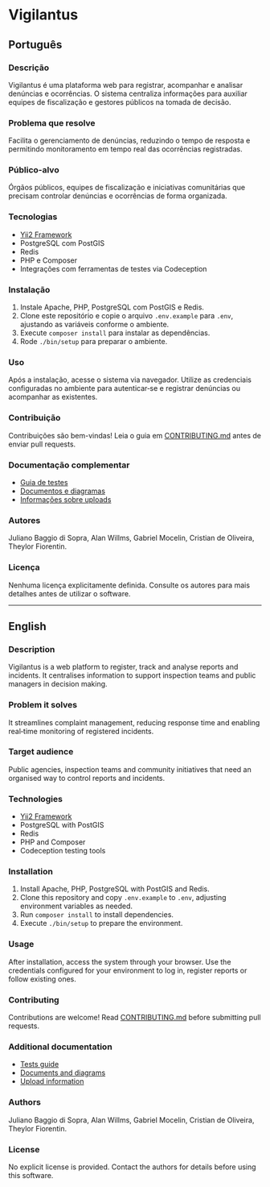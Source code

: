 # Vigilantus

## Português

### Descrição
Vigilantus é uma plataforma web para registrar, acompanhar e analisar denúncias e ocorrências. O sistema centraliza informações para auxiliar equipes de fiscalização e gestores públicos na tomada de decisão.

### Problema que resolve
Facilita o gerenciamento de denúncias, reduzindo o tempo de resposta e permitindo monitoramento em tempo real das ocorrências registradas.

### Público-alvo
Órgãos públicos, equipes de fiscalização e iniciativas comunitárias que precisam controlar denúncias e ocorrências de forma organizada.

### Tecnologias
- [Yii2 Framework](https://www.yiiframework.com/)
- PostgreSQL com PostGIS
- Redis
- PHP e Composer
- Integrações com ferramentas de testes via Codeception

### Instalação
1. Instale Apache, PHP, PostgreSQL com PostGIS e Redis.
2. Clone este repositório e copie o arquivo `.env.example` para `.env`, ajustando as variáveis conforme o ambiente.
3. Execute `composer install` para instalar as dependências.
4. Rode `./bin/setup` para preparar o ambiente.

### Uso
Após a instalação, acesse o sistema via navegador. Utilize as credenciais configuradas no ambiente para autenticar‑se e registrar denúncias ou acompanhar as existentes.

### Contribuição
Contribuições são bem-vindas! Leia o guia em [CONTRIBUTING.md](CONTRIBUTING.md) antes de enviar pull requests.

### Documentação complementar
- [Guia de testes](tests/README.md)
- [Documentos e diagramas](docs/)
- [Informações sobre uploads](uploads/README.md)

### Autores
Juliano Baggio di Sopra, Alan Willms, Gabriel Mocelin, Cristian de Oliveira, Theylor Fiorentin.

### Licença
Nenhuma licença explicitamente definida. Consulte os autores para mais detalhes antes de utilizar o software.

---

## English

### Description
Vigilantus is a web platform to register, track and analyse reports and incidents. It centralises information to support inspection teams and public managers in decision making.

### Problem it solves
It streamlines complaint management, reducing response time and enabling real‑time monitoring of registered incidents.

### Target audience
Public agencies, inspection teams and community initiatives that need an organised way to control reports and incidents.

### Technologies
- [Yii2 Framework](https://www.yiiframework.com/)
- PostgreSQL with PostGIS
- Redis
- PHP and Composer
- Codeception testing tools

### Installation
1. Install Apache, PHP, PostgreSQL with PostGIS and Redis.
2. Clone this repository and copy `.env.example` to `.env`, adjusting environment variables as needed.
3. Run `composer install` to install dependencies.
4. Execute `./bin/setup` to prepare the environment.

### Usage
After installation, access the system through your browser. Use the credentials configured for your environment to log in, register reports or follow existing ones.

### Contributing
Contributions are welcome! Read [CONTRIBUTING.md](CONTRIBUTING.md) before submitting pull requests.

### Additional documentation
- [Tests guide](tests/README.md)
- [Documents and diagrams](docs/)
- [Upload information](uploads/README.md)

### Authors
Juliano Baggio di Sopra, Alan Willms, Gabriel Mocelin, Cristian de Oliveira, Theylor Fiorentin.

### License
No explicit license is provided. Contact the authors for details before using this software.


